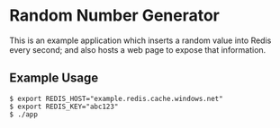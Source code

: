 # Random Number Generator

This is an example application which inserts a random value into Redis every second; and also hosts a web page to expose that information.

## Example Usage

```shell
$ export REDIS_HOST="example.redis.cache.windows.net"
$ export REDIS_KEY="abc123"
$ ./app
```